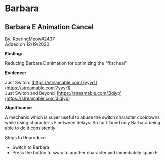 # Barbara

## **Barbara E Animation Cancel**

By: RoaringMeow\#2437  
Added on 12/19/2020

**Finding:**

Reducing Barbara E animation for optimizing the "first heal"

**Evidence:**

Just Switch: [https://streamable.com/7yyyr1](https://streamable.com/7yyyr1)  
Just Switch and Beyond: [https://streamable.com/3iqjyp](https://streamable.com/3iqjyp)

**Significance**

A mechanic which is super useful to abuse the switch character cooldowns while using character's E between delays. So far I found only Barbara being able to do it consistently

Steps to Reproduce

* Switch to Barbara
* Press the button to swap to another character and immediately spam E

